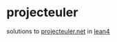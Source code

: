 # projecteuler

solutions to [projecteuler.net](https://projecteuler.net) in [lean4](https://lean-lang.org/)
